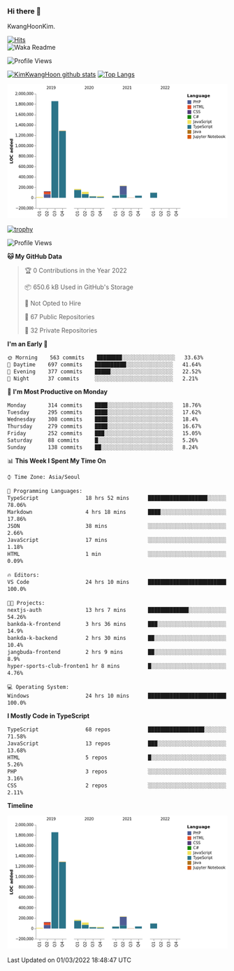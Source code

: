 ### Hi there 👋

KwangHoonKim.

[![Hits](https://hits.seeyoufarm.com/api/count/incr/badge.svg?url=https%3A%2F%2Fgithub.com%2Frhkdgns95)](https://hits.seeyoufarm.com)  
![Waka Readme](https://github.com/rhkdgns95/rhkdgns95/workflows/Waka%20Readme/badge.svg)

![Profile Views](http://img.shields.io/badge/Profile%20Views-0-blue)

[![KimKwangHoon github stats](https://github-readme-stats.vercel.app/api?username=rhkdgns95&show_icons=true)](https://github.com/rhkdgns95/github-readme-stats)   [![Top Langs](https://github-readme-stats.vercel.app/api/top-langs/?username=rhkdgns95&layout=compact)](https://github.com/rhkdgns95/github-readme-stats)   


![Chart not found](https://raw.githubusercontent.com/rhkdgns95/rhkdgns95/master/charts/bar_graph.png) 

[![trophy](https://github-profile-trophy.vercel.app/?username=rhkdgns95)](https://github.com/rhkdgns95/github-profile-trophy)

<!--START_SECTION:waka-->
![Profile Views](http://img.shields.io/badge/Profile%20Views-2-blue)

**🐱 My GitHub Data** 

> 🏆 0 Contributions in the Year 2022
 > 
> 📦 650.6 kB Used in GitHub's Storage 
 > 
> 🚫 Not Opted to Hire
 > 
> 📜 67 Public Repositories 
 > 
> 🔑 32 Private Repositories  
 > 
**I'm an Early 🐤** 

```text
🌞 Morning    563 commits    ████████░░░░░░░░░░░░░░░░░   33.63% 
🌆 Daytime    697 commits    ██████████░░░░░░░░░░░░░░░   41.64% 
🌃 Evening    377 commits    █████░░░░░░░░░░░░░░░░░░░░   22.52% 
🌙 Night      37 commits     ░░░░░░░░░░░░░░░░░░░░░░░░░   2.21%

```
📅 **I'm Most Productive on Monday** 

```text
Monday       314 commits    ████░░░░░░░░░░░░░░░░░░░░░   18.76% 
Tuesday      295 commits    ████░░░░░░░░░░░░░░░░░░░░░   17.62% 
Wednesday    308 commits    ████░░░░░░░░░░░░░░░░░░░░░   18.4% 
Thursday     279 commits    ████░░░░░░░░░░░░░░░░░░░░░   16.67% 
Friday       252 commits    ███░░░░░░░░░░░░░░░░░░░░░░   15.05% 
Saturday     88 commits     █░░░░░░░░░░░░░░░░░░░░░░░░   5.26% 
Sunday       138 commits    ██░░░░░░░░░░░░░░░░░░░░░░░   8.24%

```


📊 **This Week I Spent My Time On** 

```text
⌚︎ Time Zone: Asia/Seoul

💬 Programming Languages: 
TypeScript               18 hrs 52 mins      ███████████████████░░░░░░   78.06% 
Markdown                 4 hrs 18 mins       ████░░░░░░░░░░░░░░░░░░░░░   17.86% 
JSON                     38 mins             ░░░░░░░░░░░░░░░░░░░░░░░░░   2.66% 
JavaScript               17 mins             ░░░░░░░░░░░░░░░░░░░░░░░░░   1.18% 
HTML                     1 min               ░░░░░░░░░░░░░░░░░░░░░░░░░   0.09%

🔥 Editors: 
VS Code                  24 hrs 10 mins      █████████████████████████   100.0%

🐱‍💻 Projects: 
nextjs-auth              13 hrs 7 mins       █████████████░░░░░░░░░░░░   54.26% 
bankda-k-frontend        3 hrs 36 mins       ███░░░░░░░░░░░░░░░░░░░░░░   14.9% 
bankda-k-backend         2 hrs 30 mins       ██░░░░░░░░░░░░░░░░░░░░░░░   10.4% 
jangbuda-frontend        2 hrs 9 mins        ██░░░░░░░░░░░░░░░░░░░░░░░   8.9% 
hyper-sports-club-fronten1 hr 8 mins         █░░░░░░░░░░░░░░░░░░░░░░░░   4.76%

💻 Operating System: 
Windows                  24 hrs 10 mins      █████████████████████████   100.0%

```

**I Mostly Code in TypeScript** 

```text
TypeScript               68 repos            ██████████████████░░░░░░░   71.58% 
JavaScript               13 repos            ███░░░░░░░░░░░░░░░░░░░░░░   13.68% 
HTML                     5 repos             █░░░░░░░░░░░░░░░░░░░░░░░░   5.26% 
PHP                      3 repos             ░░░░░░░░░░░░░░░░░░░░░░░░░   3.16% 
CSS                      2 repos             ░░░░░░░░░░░░░░░░░░░░░░░░░   2.11%

```


**Timeline**

![Chart not found](https://raw.githubusercontent.com/rhkdgns95/rhkdgns95/master/charts/bar_graph.png) 


 Last Updated on 01/03/2022 18:48:47 UTC
<!--END_SECTION:waka-->
